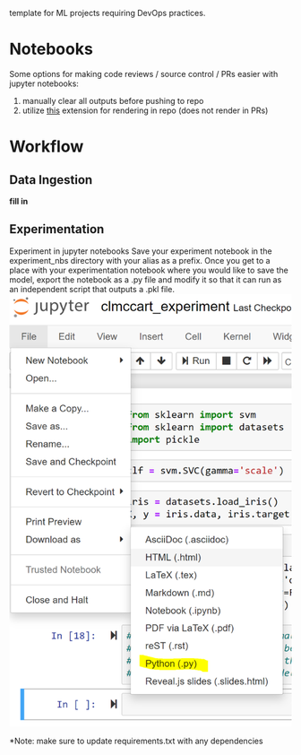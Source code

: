 
template for ML projects requiring DevOps practices.


# Notebooks
Some options for making code reviews / source control / PRs easier with jupyter notebooks:
1) manually clear all outputs before pushing to repo
2) utilize [this](https://marketplace.visualstudio.com/items?itemName=ms-air-aiagility.ipynb-renderer) extension for rendering in repo (does not render in PRs)

# Workflow
## Data Ingestion
**fill in**

## Experimentation
Experiment in jupyter notebooks 
Save your experiment notebook in the experiment_nbs directory with your alias as a prefix.
Once you get to a place with your experimentation notebook where you would like to save the model, export the notebook as a .py file and modify it so that it can run as an independent script that outputs a .pkl file.
![image guide for exporting](materials/exportaspy.png)

*Note: make sure to update requirements.txt with any dependencies